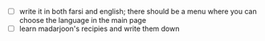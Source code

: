 - [ ] write it in both farsi and english; there should be a menu where you can choose the language in the main page
- [ ] learn madarjoon's recipies and write them down

